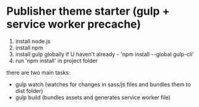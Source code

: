 # Publisher theme starter (gulp + service worker precache)
1. install node.js
2. install npm
3. install gulp globally if U haven't already - 'npm install --global gulp-cli'
4. run 'npm install' in project folder



there are two main tasks:
- gulp watch (watches for changes in sass/js files and bundles them to dist folder)
- gulp build (bundles assets and generates service worker file)
